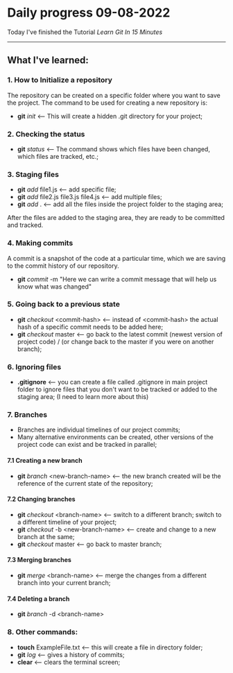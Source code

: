 # Daily progress 09-08-2022

Today I've finished the Tutorial *Learn Git In 15 Minutes*

---

## What I've learned:

### 1. How to Initialize a repository

The repository can be created on a specific folder where you want to save the project.
The command to be used for creating a new repository is:

* **git** *init* <-- This will create a hidden .git directory for your project;

### 2. Checking the status

* **git** *status* <-- The command shows which files have been changed, which files are tracked, etc.;

### 3. Staging files
* **git** *add* file1.js <-- add specific file;
* **git** *add* file2.js file3.js file4.js <-- add multiple files;
* **git** *add* . <-- add all the files inside the project folder to the staging area;

After the files are added to the staging area, they are ready to be committed and tracked.

### 4. Making commits

A commit is a snapshot of the code at a particular time, which we are saving to the commit history of our repository.

* **git** *commit* -m "Here we can write a commit message that will help us know what was changed"

### 5. Going back to a previous state

*  **git** *checkout* \<commit-hash> <-- instead of \<commit-hash> the actual hash of a specific commit needs to be added here;
*  **git** *checkout* master <-- go back to the latest commit (newest version of project code) / (or change back to the master if you were on another branch);

### 6. Ignoring files

* **.gitignore** <-- you can create a file called .gitignore in main project folder to ignore files that you don't want to be tracked or added to the staging area; (I need to learn more about this)

### 7. Branches

*  Branches are individual timelines of our project commits;
*  Many alternative environments can be created, other versions of the project code can exist and be tracked in parallel;

#### 7.1 Creating a new branch

* **git** *branch* \<new-branch-name> <-- the new branch created will be the reference of the current state of the repository;

#### 7.2 Changing branches

* **git** *checkout* \<branch-name> <-- switch to a different branch; switch to a different timeline of your project;
*  **git** *checkout* -b \<new-branch-name> <-- create and change to a new branch at the same;
*  **git** *checkout* master <-- go back to master branch;

#### 7.3 Merging branches

* **git** *merge* \<branch-name> <-- merge the changes from a different branch into your current branch;

#### 7.4 Deleting a branch

* **git** *branch* -d \<branch-name>

### 8. Other commands:

* **touch** ExampleFile.txt <-- this will create a file in directory folder;
* **git** *log* <-- gives a history of commits;
* **clear** <-- clears the terminal screen;